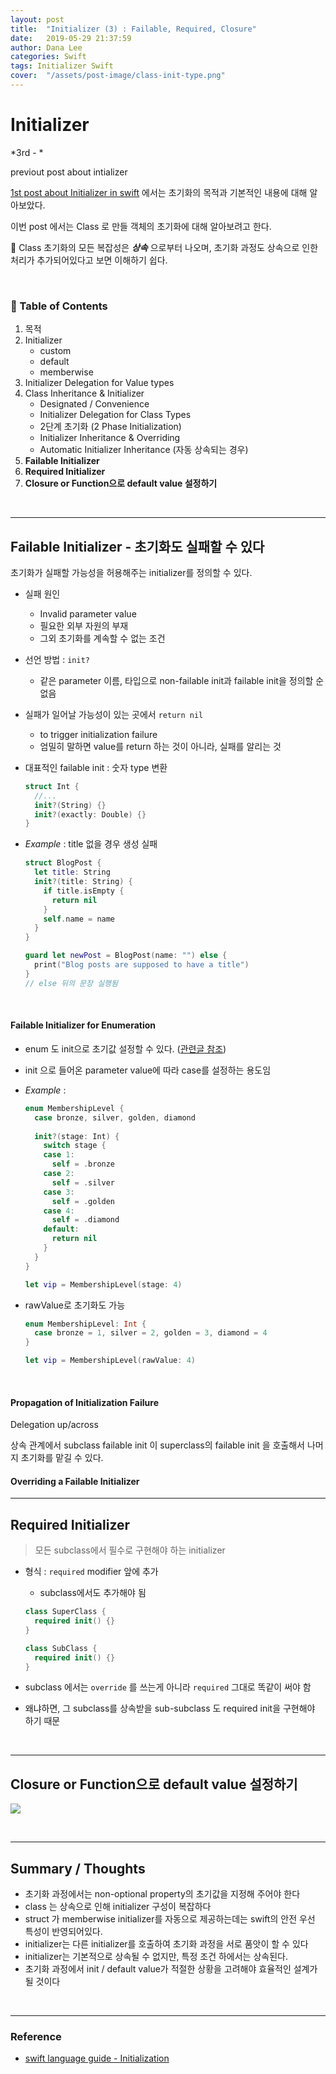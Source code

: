 ```yaml
---
layout: post
title:  "Initializer (3) : Failable, Required, Closure"
date:   2019-05-29 21:37:59
author: Dana Lee
categories: Swift
tags: Initializer Swift 
cover:  "/assets/post-image/class-init-type.png"
---
```




# Initializer

*3rd - *

previout post about intializer 

[1st post about Initializer in swift](https://daheenallwhite.github.io/swift/2019/05/28/Initializer-1st.html) 에서는 초기화의 목적과 기본적인 내용에 대해 알아보았다.

이번 post 에서는 Class 로 만들 객체의 초기화에 대해 알아보려고 한다.

:key: Class 초기화의 모든 복잡성은 ***상속*** 으로부터 나오며, 초기화 과정도 상속으로 인한 처리가 추가되어있다고 보면 이해하기 쉽다.

&nbsp;

### :pushpin: Table of Contents

1. 목적
2. Initializer 
   - custom
   - default
   - memberwise
3. Initializer Delegation for Value types
4. Class Inheritance & Initializer
   - Designated / Convenience
   - Initializer Delegation for Class Types
   - 2단계 초기화 (2 Phase Initialization)
   - Initializer Inheritance & Overriding
   - Automatic Initializer Inheritance (자동 상속되는 경우) 
5. **Failable Initializer**
6. **Required Initializer**
7. **Closure or Function으로 default value 설정하기**

&nbsp;

---

## Failable Initializer - 초기화도 실패할 수 있다

초기화가 실패할 가능성을 허용해주는 initializer를 정의할 수 있다. 

- 실패 원인

  - Invalid parameter value
  - 필요한 외부 자원의 부재
  - 그외 초기화를 계속할 수 없는 조건

- 선언 방법 : `init?`

  - 같은 parameter 이름, 타입으로 non-failable init과 failable init을 정의할 순 없음 

- 실패가 일어날 가능성이 있는 곳에서 `return nil`

  - to trigger initialization failure
  - 엄밀히 말하면 value를 return 하는 것이 아니라, 실패를 알리는 것

- 대표적인 failable init : 숫자 type 변환

  ```swift
  struct Int {
  	//...
  	init?(String) {}
  	init?(exactly: Double) {}
  }
  ```

- *Example* : title 없을 경우 생성 실패

  ```swift
  struct BlogPost {
    let title: String
    init?(title: String) {
      if title.isEmpty {
        return nil
      }
      self.name = name
    }
  }
  
  guard let newPost = BlogPost(name: "") else {
    print("Blog posts are supposed to have a title")
  }
  // else 뒤의 문장 실행됨
  ```

&nbsp;

#### Failable Initializer for Enumeration

- enum 도 init으로 초기값 설정할 수 있다. ([관련글 참조](https://outofbedlam.github.io/swift/2016/04/05/EnumBestPractice/))

- init 으로 들어온 parameter value에 따라 case를 설정하는 용도임

- *Example* : 

  ```swift
  enum MembershipLevel {
    case bronze, silver, golden, diamond
    
    init?(stage: Int) {
      switch stage {
      case 1:
        self = .bronze
      case 2:
        self = .silver
      case 3:
        self = .golden
      case 4:
        self = .diamond
      default:
        return nil
      }
    }
  }
  
  let vip = MembershipLevel(stage: 4)
  ```

- rawValue로 초기화도 가능

  ```swift
  enum MembershipLevel: Int {
    case bronze = 1, silver = 2, golden = 3, diamond = 4
  }
  
  let vip = MembershipLevel(rawValue: 4)
  ```

  

&nbsp;

#### Propagation of Initialization Failure

Delegation up/across

상속 관계에서 subclass failable init 이 superclass의 failable init 을 호출해서 나머지 초기화를 맡길 수 있다.

#### Overriding a Failable Initializer



---

## Required Initializer

> 모든 subclass에서 필수로 구현해야 하는 initializer

- 형식 : `required` modifier 앞에 추가

  - subclass에서도 추가해야 됨

  ```swift
  class SuperClass {
  	required init() {}
  }
  
  class SubClass {
    required init() {}
  }
  ```

- subclass 에서는 `override` 를 쓰는게 아니라 `required` 그대로 똑같이 써야 함

- 왜냐하면, 그 subclass를 상속받을 sub-subclass 도 required init을 구현해야 하기 때문

&nbsp;

---

## Closure or Function으로 default value 설정하기







![]({{site.url}}/assets/post-image/automatic-init-inheritance.png)

&nbsp;

---

## Summary / Thoughts

- 초기화 과정에서는 non-optional property의 초기값을 지정해 주어야 한다
- class 는 상속으로 인해 initializer 구성이 복잡하다
- struct 가 memberwise initializer를 자동으로 제공하는데는 swift의 안전 우선 특성이 반영되어있다.
- initializer는 다른 initializer를 호출하여 초기화 과정을 서로 품앗이 할 수 있다
- initializer는 기본적으로 상속될 수 없지만, 특정 조건 하에서는 상속된다.
- 초기화 과정에서 init / default value가 적절한 상황을 고려해야 효율적인 설계가 될 것이다

&nbsp;

---

### Reference

- [swift language guide - Initialization](https://docs.swift.org/swift-book/LanguageGuide/Initialization.html#)

&nbsp;

&nbsp;